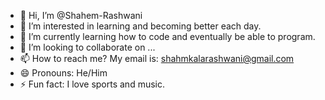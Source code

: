 - 👋 Hi, I’m @Shahem-Rashwani
- 👀 I’m interested in learning and becoming better each day.
- 🌱 I’m currently learning how to code and eventually be able to program.
- 💞️ I’m looking to collaborate on ...
- 📫 How to reach me? My email is: shahmkalarashwani@gmail.com
- 😄 Pronouns: He/Him
- ⚡ Fun fact:  I love sports and music.

<!---
Shahem-Rashwani/Shahem-Rashwani is a ✨ special ✨ repository because its `README.md` (this file) appears on your GitHub profile.
You can click the Preview link to take a look at your changes.
--->
